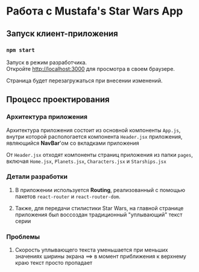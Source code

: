# Работа с Mustafa's Star Wars App

## Запуск клиент-приложения

### `npm start`

Запуск в режим разработчика.\
Откройте [http://localhost:3000](http://localhost:3000) для просмотра в своем браузере.

Страница будет перезагружаться при внесении изменений.

## Процесс проектирования

### Архитектура приложения

Архитектура приложения состоит из основной компоненты `App.js`, внутри которой распологается компонента `Header.jsx`
приложения,
являющийся **NavBar**'ом со вкладками приложения

От `Header.jsx` отходят компоненты страниц приложения из папки `pages`,
включая `Home.jsx`, `Planets.jsx`, `Characters.jsx` и `Starships.jsx`

### Детали разработки

1. В приложении используется **Routing**, реализованный с помощью пакетов `react-router` и `react-router-dom`.


2. Также, для передачи стилистики Star Wars, на главной странице приложения был воссоздан традиционный "уплывающий" текст
   серии

### Проблемы 

1. Скорость уплывающего текста уменьшается при меньших значениях ширины экрана ==> в момент приближения к верхнему краю текст просто пропадает